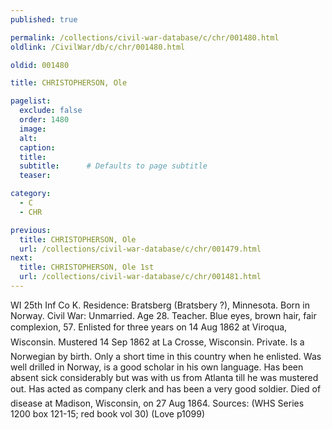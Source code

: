 ```yaml
---
published: true

permalink: /collections/civil-war-database/c/chr/001480.html
oldlink: /CivilWar/db/c/chr/001480.html

oldid: 001480

title: CHRISTOPHERSON, Ole

pagelist:
  exclude: false
  order: 1480
  image: 
  alt:
  caption:
  title:
  subtitle:      # Defaults to page subtitle
  teaser:

category: 
  - C 
  - CHR

previous:
  title: CHRISTOPHERSON, Ole
  url: /collections/civil-war-database/c/chr/001479.html  
next:
  title: CHRISTOPHERSON, Ole 1st
  url: /collections/civil-war-database/c/chr/001481.html   
---
```

WI 25th Inf Co K. Residence: Bratsberg (Bratsbery ?), Minnesota. Born in Norway. Civil War: Unmarried. Age 28. Teacher. Blue eyes, brown hair, fair complexion, 5&#146;7&#148;. Enlisted for three years on 14 Aug 1862 at Viroqua, Wisconsin. Mustered 14 Sep 1862 at La Crosse, Wisconsin. Private. &#147;Is a Norwegian by birth. Only a short time in this country when he enlisted. Was well drilled in Norway, is a good scholar in his own language. Has been absent sick considerably but was with us from Atlanta till he was mustered out. Has acted as company clerk and has been a very good soldier.&#148; Died of disease at Madison, Wisconsin, on 27 Aug 1864. Sources: (WHS Series 1200 box 121-15; red book vol 30) (Love p1099)